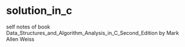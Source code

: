 # solution_in_c
self notes of book Data_Structures_and_Algorithm_Analysis_in_C_Second_Edition by Mark Allen Weiss
